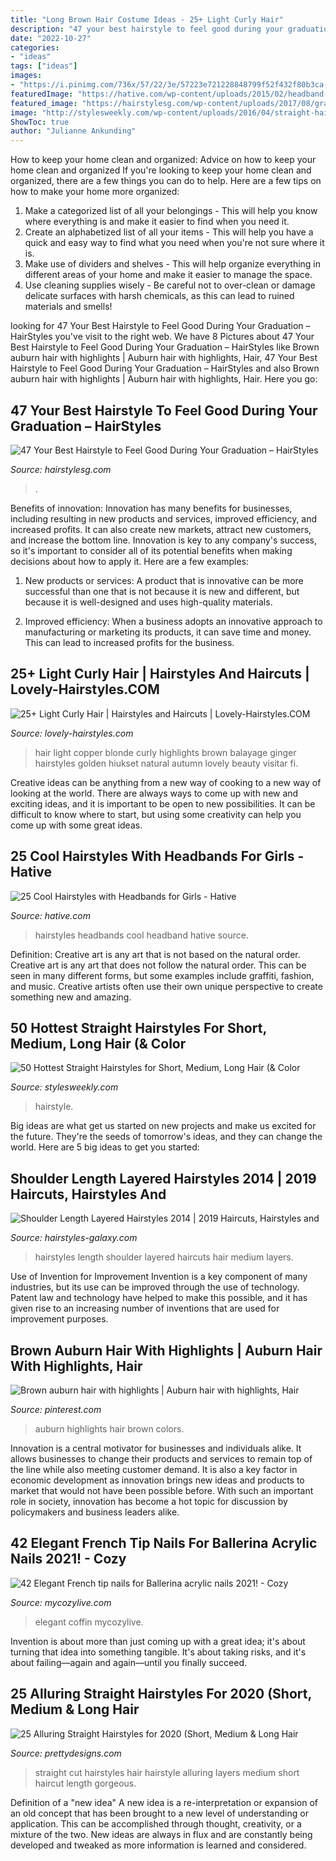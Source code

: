 ```yaml
---
title: "Long Brown Hair Costume Ideas - 25+ Light Curly Hair"
description: "47 your best hairstyle to feel good during your graduation – hairstyles"
date: "2022-10-27"
categories:
- "ideas"
tags: ["ideas"]
images:
- "https://i.pinimg.com/736x/57/22/3e/57223e721228848799f52f432f80b3ca--auburn-hair-with-highlights-brown-auburn-hair.jpg"
featuredImage: "https://hative.com/wp-content/uploads/2015/02/headband-hairstyles/20-cool-hairstyles-with-headbands-for-girls.jpg"
featured_image: "https://hairstylesg.com/wp-content/uploads/2017/08/graduation-hairstyles-photo-31-769x1024.jpg"
image: "http://stylesweekly.com/wp-content/uploads/2016/04/straight-hair.jpg"
ShowToc: true
author: "Julianne Ankunding"
---
```



How to keep your home clean and organized: Advice on how to keep your home clean and organized
If you're looking to keep your home clean and organized, there are a few things you can do to help. Here are a few tips on how to make your home more organized: 
1. Make a categorized list of all your belongings - This will help you know where everything is and make it easier to find when you need it. 
2. Create an alphabetized list of all your items - This will help you have a quick and easy way to find what you need when you're not sure where it is. 
3. Make use of dividers and shelves - This will help organize everything in different areas of your home and make it easier to manage the space. 
4. Use cleaning supplies wisely - Be careful not to over-clean or damage delicate surfaces with harsh chemicals, as this can lead to ruined materials and smells!

	

		
looking for 47 Your Best Hairstyle to Feel Good During Your Graduation – HairStyles you've visit to the right web. We have 8 Pictures about 47 Your Best Hairstyle to Feel Good During Your Graduation – HairStyles like Brown auburn hair with highlights | Auburn hair with highlights, Hair, 47 Your Best Hairstyle to Feel Good During Your Graduation – HairStyles and also Brown auburn hair with highlights | Auburn hair with highlights, Hair. Here you go:
		
    
## 47 Your Best Hairstyle To Feel Good During Your Graduation – HairStyles

<img loading=lazy src="https://hairstylesg.com/wp-content/uploads/2017/08/graduation-hairstyles-photo-31-769x1024.jpg" onerror="this.onerror=null;this.src='https://tse2.mm.bing.net/th?id=OIP.Cuf2DuhTjxtasHpIfwnzRQHaJ3&amp;pid=15.1';" alt="47 Your Best Hairstyle to Feel Good During Your Graduation – HairStyles">

_Source: hairstylesg.com_

>. 

	

Benefits of innovation:
Innovation has many benefits for businesses, including resulting in new products and services, improved efficiency, and increased profits. It can also create new markets, attract new customers, and increase the bottom line. Innovation is key to any company's success, so it's important to consider all of its potential benefits when making decisions about how to apply it. Here are a few examples:
1. New products or services: A product that is innovative can be more successful than one that is not because it is new and different, but because it is well-designed and uses high-quality materials.

2. Improved efficiency: When a business adopts an innovative approach to manufacturing or marketing its products, it can save time and money. This can lead to increased profits for the business.


    
## 25+ Light Curly Hair | Hairstyles And Haircuts | Lovely-Hairstyles.COM

<img loading=lazy src="https://www.lovely-hairstyles.com/wp-content/uploads/2017/05/21.Light-Curly-Hairstyle.jpg" onerror="this.onerror=null;this.src='https://tse1.mm.bing.net/th?id=OIP.LhQFG0CuYvwzk_s8TJvangHaJ4&amp;pid=15.1';" alt="25+ Light Curly Hair | Hairstyles and Haircuts | Lovely-Hairstyles.COM">

_Source: lovely-hairstyles.com_

>hair light copper blonde curly highlights brown balayage ginger hairstyles golden hiukset natural autumn lovely beauty visitar fi. 

	

Creative ideas can be anything from a new way of cooking to a new way of looking at the world. There are always ways to come up with new and exciting ideas, and it is important to be open to new possibilities. It can be difficult to know where to start, but using some creativity can help you come up with some great ideas.

    
## 25 Cool Hairstyles With Headbands For Girls - Hative

<img loading=lazy src="https://hative.com/wp-content/uploads/2015/02/headband-hairstyles/20-cool-hairstyles-with-headbands-for-girls.jpg" onerror="this.onerror=null;this.src='https://tse4.mm.bing.net/th?id=OIP.txd59uO8V7I2mhymuEZmcAHaLW&amp;pid=15.1';" alt="25 Cool Hairstyles with Headbands for Girls - Hative">

_Source: hative.com_

>hairstyles headbands cool headband hative source. 

	

Definition: Creative art is any art that is not based on the natural order.
Creative art is any art that does not follow the natural order. This can be seen in many different forms, but some examples include graffiti, fashion, and music. Creative artists often use their own unique perspective to create something new and amazing.

    
## 50 Hottest Straight Hairstyles For Short, Medium, Long Hair (&amp; Color

<img loading=lazy src="http://stylesweekly.com/wp-content/uploads/2016/04/straight-hair.jpg" onerror="this.onerror=null;this.src='https://tse4.mm.bing.net/th?id=OIP.iCLPDqNZaFukmcrk7RL4SgAAAA&amp;pid=15.1';" alt="50 Hottest Straight Hairstyles for Short, Medium, Long Hair (&amp; Color">

_Source: stylesweekly.com_

>hairstyle. 

	

Big ideas are what get us started on new projects and make us excited for the future. They're the seeds of tomorrow's ideas, and they can change the world. Here are 5 big ideas to get you started: 

    
## Shoulder Length Layered Hairstyles 2014 | 2019 Haircuts, Hairstyles And

<img loading=lazy src="http://hairstyles-galaxy.com/wp-content/uploads/2012/06/medium-layers-2012.jpg" onerror="this.onerror=null;this.src='https://tse1.mm.bing.net/th?id=OIP.hCnLTHlF8lLSX3pmAfNBsQHaJ4&amp;pid=15.1';" alt="Shoulder Length Layered Hairstyles 2014 | 2019 Haircuts, Hairstyles and">

_Source: hairstyles-galaxy.com_

>hairstyles length shoulder layered haircuts hair medium layers. 

	

Use of Invention for Improvement
Invention is a key component of many industries, but its use can be improved through the use of technology. Patent law and technology have helped to make this possible, and it has given rise to an increasing number of inventions that are used for improvement purposes.

    
## Brown Auburn Hair With Highlights | Auburn Hair With Highlights, Hair

<img loading=lazy src="https://i.pinimg.com/736x/57/22/3e/57223e721228848799f52f432f80b3ca--auburn-hair-with-highlights-brown-auburn-hair.jpg" onerror="this.onerror=null;this.src='https://tse4.mm.bing.net/th?id=OIP.jDcb36gFI_nPSvKyaMfSTAHaJ3&amp;pid=15.1';" alt="Brown auburn hair with highlights | Auburn hair with highlights, Hair">

_Source: pinterest.com_

>auburn highlights hair brown colors. 

	

Innovation is a central motivator for businesses and individuals alike. It allows businesses to change their products and services to remain top of the line while also meeting customer demand. It is also a key factor in economic development as innovation brings new ideas and products to market that would not have been possible before. With such an important role in society, innovation has become a hot topic for discussion by policymakers and business leaders alike.

    
## 42 Elegant French Tip Nails For Ballerina Acrylic Nails 2021! - Cozy

<img loading=lazy src="https://mycozylive.com/wp-content/uploads/2021/03/27.png" onerror="this.onerror=null;this.src='https://tse3.mm.bing.net/th?id=OIP.tiamobjbxdG4ASdUKaffYgHaJm&amp;pid=15.1';" alt="42 Elegant French tip nails for Ballerina acrylic nails 2021! - Cozy">

_Source: mycozylive.com_

>elegant coffin mycozylive. 

	

Invention is about more than just coming up with a great idea; it's about turning that idea into something tangible. It's about taking risks, and it's about failing—again and again—until you finally succeed.

    
## 25 Alluring Straight Hairstyles For 2020 (Short, Medium &amp; Long Hair

<img loading=lazy src="http://www.prettydesigns.com/wp-content/uploads/2014/10/V-cut-Long-Straight-Hairstyle.jpg" onerror="this.onerror=null;this.src='https://tse2.mm.bing.net/th?id=OIP.D0cjJKvr5K1fNL6iEqvu_wHaMN&amp;pid=15.1';" alt="25 Alluring Straight Hairstyles for 2020 (Short, Medium &amp; Long Hair">

_Source: prettydesigns.com_

>straight cut hairstyles hair hairstyle alluring layers medium short haircut length gorgeous. 

	

Definition of a "new idea"
A new idea is a re-interpretation or expansion of an old concept that has been brought to a new level of understanding or application. This can be accomplished through thought, creativity, or a mixture of the two. New ideas are always in flux and are constantly being developed and tweaked as more information is learned and considered.

